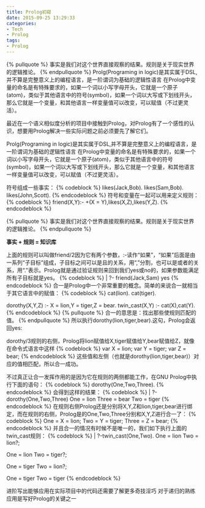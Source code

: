 ```yaml
---
title: Prolog初窥
date: 2015-09-25 13:29:33
categories:
- Tech
- Prolog
tags:
- Prolog
---
```

{% pullquote %}
事实是我们对这个世界直接观察的结果。规则是关于现实世界的逻辑推论。
{% endpullquote %}
Prolg(Programing in logic)是其实属于DSL,并不算是完整意义上的编程语言，是一阶谓词为基础的逻辑性语言
在Prolog中变量的命名是有特殊要求的，如果一个词以小写字母开头，它就是一个原子(atom)，类似于其他语言中的符号(symbol)，如果一个词以大写或下划线开头，那么它就是一个变量，和其他语言一样变量值可以改变，可以赋值（不过更灵活）。
<!-- excerpt -->

最近在一个语义相似度分析的项目中接触到Prolog，对Prolog有了一个感性的认识，想要用Prolog解决一些实际问题之前必须要先了解它们。


Prolg(Programing in logic)是其实属于DSL,并不算是完整意义上的编程语言，是一阶谓词为基础的逻辑性语言
在Prolog中变量的命名是有特殊要求的，如果一个词以小写字母开头，它就是一个原子(atom)，类似于其他语言中的符号(symbol)，如果一个词以大写或下划线开头，那么它就是一个变量，和其他语言一样变量值可以改变，可以赋值（不过更灵活）。

符号组成一些事实：
{% codeblock %}
likes(Jack,Bob).
likes(Sam,Bob).
likes(John,Scott).
{% endcodeblock %}
符号和变量在一起可以用来定义规则：
{% codeblock %}
friend(X,Y):- \+(X = Y),likes(X,Z),likes(Y,Z).
{% endcodeblock %}

{% pullquote %}
事实是我们对这个世界直接观察的结果。规则是关于现实世界的逻辑推论。
{% endpullquote %}

<b>事实 + 规则 = 知识库</b>

上面的规则可以叫做friend/2因为它有两个参数，:-读作“如果”，“如果”后面是由一系列“子目标”组成，子目标之间可以是且的关系，用“,”分割，也可以是或者的关系，用“.”表示。Prolog就是通过验证规则来回到我们yes或no的，如果参数能满足所有子目标就是yes。
{% codeblock %}
| ?- friend(Jack,Sam)
yes
{% endcodeblock %}
合一是Prolog中一个非常重要的概念。简单的来说合一就相当于其它语言中的赋值：
{% codeblock %}
cat(lion).
cat(tiger).

dorothy(X,Y,Z) :- X = lion,Y = tiger,Z = bear.
twin_cast(X,Y) :- cat(X),cat(Y).
{% endcodeblock %}
{% pullquote %}
合一的意思是：找出那些使规则匹配的值。
{% endpullquote %}
所以执行dorothy(lion,tiger,bear).这句，Prolog会返回yes:

dorothy/3规则的右侧，Prolog将lion赋值给X,tiger赋值给Y,bear赋值给Z，就像在命令式语言中这样
{% codeblock %}
var X = lion;
var Y = tiger;
var Z = bear;
{% endcodeblock %}
这些值和左侧（也就是dorothy(lion,tiger,bear)）对应的值相匹配，所以合一成功。

不过真正让合一发挥作用的是因为它在规则的两侧都能工作，在GNU Prolog中执行下面的语句：
{% codeblock %}
dorothy(One,Two,Three).
{% endcodeblock %}
会得到这样的结果：
{% codeblock %}
| ?- dorothy(One,Two,Three)
One = lion
Three = bear
Two = tiger
{% endcodeblock %}
在规则右侧Prolog还是分别将X,Y,Z和lion,tiger,bear进行绑定，而在规则的右侧，Prolog是的One,Two,Three分别和X,Y,Z进行合一了：
{% codeblock %}
One = X = lion;
Two = Y = tiger;
Three = Z = bear;
{% endcodeblock %}
并且合一的情况有时候不是唯一的，我们如下执行上面的twin_cast规则：
{% codeblock %}
| ?-twin_cast(One,Two).
One = lion
Two = lion?;

One = lion
Two = tiger?;

One = tiger
Two = lion?;

One = tiger
Two = tiger
{% endcodeblock %}

进阶写出能够应用在实际项目中的代码还需要了解更多奇技淫巧
对于递归的熟练应用是写好Prolog的关键之一
